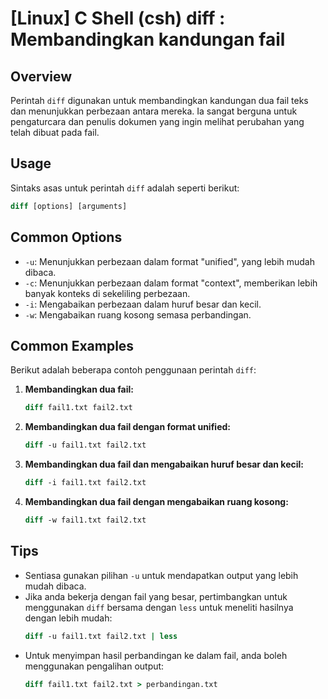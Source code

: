 # [Linux] C Shell (csh) diff <Perbandingan fail>: Membandingkan kandungan fail

## Overview
Perintah `diff` digunakan untuk membandingkan kandungan dua fail teks dan menunjukkan perbezaan antara mereka. Ia sangat berguna untuk pengaturcara dan penulis dokumen yang ingin melihat perubahan yang telah dibuat pada fail.

## Usage
Sintaks asas untuk perintah `diff` adalah seperti berikut:

```csh
diff [options] [arguments]
```

## Common Options
- `-u`: Menunjukkan perbezaan dalam format "unified", yang lebih mudah dibaca.
- `-c`: Menunjukkan perbezaan dalam format "context", memberikan lebih banyak konteks di sekeliling perbezaan.
- `-i`: Mengabaikan perbezaan dalam huruf besar dan kecil.
- `-w`: Mengabaikan ruang kosong semasa perbandingan.

## Common Examples
Berikut adalah beberapa contoh penggunaan perintah `diff`:

1. **Membandingkan dua fail:**
   ```csh
   diff fail1.txt fail2.txt
   ```

2. **Membandingkan dua fail dengan format unified:**
   ```csh
   diff -u fail1.txt fail2.txt
   ```

3. **Membandingkan dua fail dan mengabaikan huruf besar dan kecil:**
   ```csh
   diff -i fail1.txt fail2.txt
   ```

4. **Membandingkan dua fail dengan mengabaikan ruang kosong:**
   ```csh
   diff -w fail1.txt fail2.txt
   ```

## Tips
- Sentiasa gunakan pilihan `-u` untuk mendapatkan output yang lebih mudah dibaca.
- Jika anda bekerja dengan fail yang besar, pertimbangkan untuk menggunakan `diff` bersama dengan `less` untuk meneliti hasilnya dengan lebih mudah:
  ```csh
  diff -u fail1.txt fail2.txt | less
  ```
- Untuk menyimpan hasil perbandingan ke dalam fail, anda boleh menggunakan pengalihan output:
  ```csh
  diff fail1.txt fail2.txt > perbandingan.txt
  ```